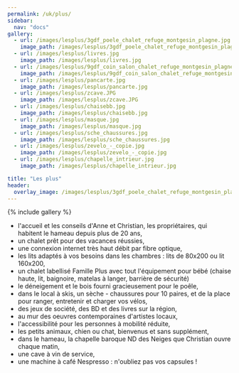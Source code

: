 ```yaml
---
permalink: /uk/plus/
sidebar:
  nav: "docs"
gallery:
  - url: /images/lesplus/3gdf_poele_chalet_refuge_montgesin_plagne.jpg
    image_path: /images/lesplus/3gdf_poele_chalet_refuge_montgesin_plagne.jpg
  - url: /images/lesplus/livres.jpg
    image_path: /images/lesplus/livres.jpg
  - url: /images/lesplus/9gdf_coin_salon_chalet_refuge_montgesin_plagne.jpg
    image_path: /images/lesplus/9gdf_coin_salon_chalet_refuge_montgesin_plagne.jpg
  - url: /images/lesplus/pancarte.jpg
    image_path: /images/lesplus/pancarte.jpg
  - url: /images/lesplus/zcave.JPG
    image_path: /images/lesplus/zcave.JPG
  - url: /images/lesplus/chaisebb.jpg
    image_path: /images/lesplus/chaisebb.jpg
  - url: /images/lesplus/masque.jpg
    image_path: /images/lesplus/masque.jpg
  - url: /images/lesplus/sche_chaussures.jpg
    image_path: /images/lesplus/sche_chaussures.jpg
  - url: /images/lesplus/zevelo_-_copie.jpg
    image_path: /images/lesplus/zevelo_-_copie.jpg
  - url: /images/lesplus/chapelle_intrieur.jpg
    image_path: /images/lesplus/chapelle_intrieur.jpg

title: "Les plus"
header:
  overlay_image: /images/lesplus/3gdf_poele_chalet_refuge_montgesin_plagne.jpg
---
```


{% include gallery %}
       
  - l'accueil et les conseils d'Anne et Christian, les propriétaires, qui habitent le hameau depuis plus de 20 ans,    
  - un chalet prêt pour des vacances réussies,    
  - une connexion internet très haut débit par fibre optique,    
  - les lits adaptés à vos besoins dans les chambres : lits de 80x200 ou lit 160x200,    
  - un chalet labellisé Famille Plus avec tout l'équipement pour bébé (chaise haute, lit, baignoire, matelas à langer, barrière de sécurité)    
  - le déneigement et le bois fourni gracieusement pour le poêle,    
  - dans le local à skis, un sèche - chaussures pour 10 paires, et de la place pour ranger, entretenir et charger vos vélos,     
  - des jeux de société, des BD et des livres sur la région,    
  - au mur des oeuvres contemporaines d'artistes locaux,    
  - l'accessibilité pour les personnes à mobilité réduite,    
  - les petits animaux, chien ou chat, bienvenus et sans supplément,    
  - dans le hameau, la chapelle baroque ND des Neiges que Christian ouvre chaque matin,    
  - une cave à vin de service,    
  - une machine à café Nespresso : n'oubliez pas vos capsules !    
  
<p style="text-align: center;">
<script type='text/javascript'>
  var parametresWidget = {
    key : 'tftr8_fc',
    numGite : '73G148140',
    widget : 'resa',
  };
  widgetIteaGL(parametresWidget);
</script>
    
